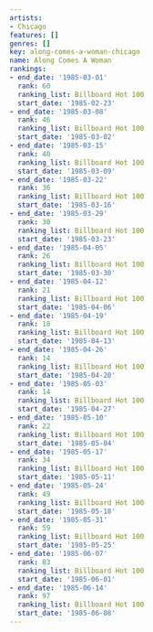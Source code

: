 ```yaml
---
artists:
- Chicago
features: []
genres: []
key: along-comes-a-woman-chicago
name: Along Comes A Woman
rankings:
- end_date: '1985-03-01'
  rank: 60
  ranking_list: Billboard Hot 100
  start_date: '1985-02-23'
- end_date: '1985-03-08'
  rank: 46
  ranking_list: Billboard Hot 100
  start_date: '1985-03-02'
- end_date: '1985-03-15'
  rank: 40
  ranking_list: Billboard Hot 100
  start_date: '1985-03-09'
- end_date: '1985-03-22'
  rank: 36
  ranking_list: Billboard Hot 100
  start_date: '1985-03-16'
- end_date: '1985-03-29'
  rank: 30
  ranking_list: Billboard Hot 100
  start_date: '1985-03-23'
- end_date: '1985-04-05'
  rank: 26
  ranking_list: Billboard Hot 100
  start_date: '1985-03-30'
- end_date: '1985-04-12'
  rank: 21
  ranking_list: Billboard Hot 100
  start_date: '1985-04-06'
- end_date: '1985-04-19'
  rank: 18
  ranking_list: Billboard Hot 100
  start_date: '1985-04-13'
- end_date: '1985-04-26'
  rank: 14
  ranking_list: Billboard Hot 100
  start_date: '1985-04-20'
- end_date: '1985-05-03'
  rank: 14
  ranking_list: Billboard Hot 100
  start_date: '1985-04-27'
- end_date: '1985-05-10'
  rank: 22
  ranking_list: Billboard Hot 100
  start_date: '1985-05-04'
- end_date: '1985-05-17'
  rank: 34
  ranking_list: Billboard Hot 100
  start_date: '1985-05-11'
- end_date: '1985-05-24'
  rank: 49
  ranking_list: Billboard Hot 100
  start_date: '1985-05-18'
- end_date: '1985-05-31'
  rank: 59
  ranking_list: Billboard Hot 100
  start_date: '1985-05-25'
- end_date: '1985-06-07'
  rank: 83
  ranking_list: Billboard Hot 100
  start_date: '1985-06-01'
- end_date: '1985-06-14'
  rank: 97
  ranking_list: Billboard Hot 100
  start_date: '1985-06-08'
---
```


